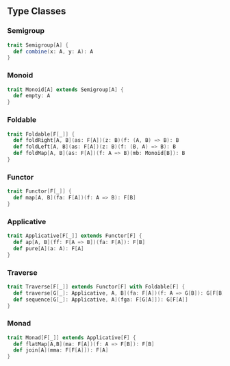 ## Type Classes

### Semigroup

```scala
trait Semigroup[A] {
  def combine(x: A, y: A): A
}
```

### Monoid

```scala
trait Monoid[A] extends Semigroup[A] {
  def empty: A
}
```

### Foldable

```scala
trait Foldable[F[_]] {
  def foldRight[A, B](as: F[A])(z: B)(f: (A, B) => B): B
  def foldLeft[A, B](as: F[A])(z: B)(f: (B, A) => B): B
  def foldMap[A, B](as: F[A])(f: A => B)(mb: Monoid[B]): B
}
```

### Functor

```scala
trait Functor[F[_]] {
  def map[A, B](fa: F[A])(f: A => B): F[B]
}
```

### Applicative

```scala
trait Applicative[F[_]] extends Functor[F] {
  def ap[A, B](ff: F[A => B])(fa: F[A]): F[B]
  def pure[A](a: A): F[A]
}
```

### Traverse

```scala
trait Traverse[F[_]] extends Functor[F] with Foldable[F] {
  def traverse[G[_]: Applicative, A, B](fa: F[A])(f: A => G[B]): G[F[B]]
  def sequence[G[_]: Applicative, A](fga: F[G[A]]): G[F[A]]
}
```

### Monad

```scala
trait Monad[F[_]] extends Applicative[F] {
  def flatMap[A,B](ma: F[A])(f: A => F[B]): F[B]
  def join[A](mma: F[F[A]]): F[A]
}
```